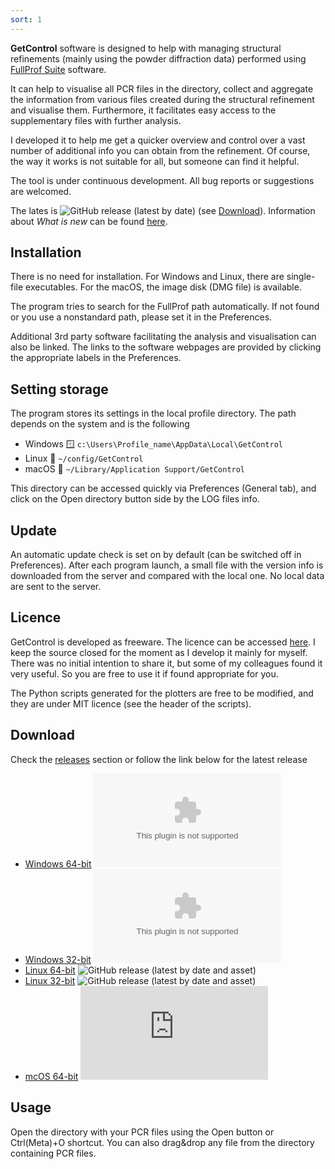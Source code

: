 ```yaml
---
sort: 1
---
```

**GetControl** software is designed to help with managing structural refinements (mainly using the powder diffraction data) performed using [FullProf Suite](https://www.ill.eu/sites/fullprof/) software.

It can help to visualise all PCR files in the directory, collect and aggregate the information from various files created during the structural
 refinement and visualise them. Furthermore, it facilitates easy access to the supplementary files with further analysis.

I developed it to help me get a quicker overview and control over a vast number of additional info you can obtain from the refinement. Of course, the way it works is not suitable for all, but someone can find it helpful.

The tool is under continuous development. All bug reports or suggestions are welcomed.

The lates is ![GitHub release (latest by date)](https://img.shields.io/github/v/release/wildrams/getcontrol) (see [Download](#download "Go to Download")).
Information about _What is new_ can be found [here](autoupdate/gcupdateinfo.txt?raw=true).

## Installation ##
There is no need for installation. For Windows and Linux, there are single-file executables. For the macOS, the image disk (DMG file) is available.

The program tries to search for the FullProf path automatically. If not found or you use a nonstandard path, please set it in the Preferences.

Additional 3rd party software facilitating the analysis and visualisation can also be linked. The links to the software webpages are provided by clicking the appropriate labels in the Preferences.

## Setting storage ##
The program stores its settings in the local profile directory. The path depends on the system and is the following

* Windows 🪟 ```c:\Users\Profile_name\AppData\Local\GetControl```
* Linux 🐧  ```~/config/GetControl```
* macOS 🍏 ```~/Library/Application Support/GetControl```

This directory can be accessed quickly via Preferences (General tab), and click on the Open directory button side by the LOG files info.

## Update ##
An automatic update check is set on by default (can be switched off in Preferences). After each program launch, a small file with the version info is downloaded from the server and compared with the local one. No local data are sent to the server.

## Licence
GetControl is developed as freeware. The licence can be accessed [here](LICENSE?raw=true). I keep the source closed for the moment as I develop it mainly for myself. There was no initial intention to share it, but some of my colleagues found it very useful. So you are free to use it if found appropriate for you.

The Python scripts generated for the plotters are free to be modified, and they are under MIT licence (see the header of the scripts).

## Download ##
Check the [releases](https://github.com/wildrams/getcontrol/releases/latest) section or follow the link below for the latest release

* [Windows 64-bit](https://github.com/wildrams/getcontrol/releases/latest/download/GetControl-x86_64.exe?raw=true) ![GitHub release (latest by date and asset)](https://img.shields.io/github/downloads/wildrams/getcontrol/latest/getcontrol-x64_86.exe)
* [Windows 32-bit](https://github.com/wildrams/getcontrol/releases/latest/download/GetControl.exe?raw=true) ![GitHub release (latest by date and asset)](https://img.shields.io/github/downloads/wildrams/getcontrol/latest/getcontrol.exe)
* [Linux 64-bit](https://github.com/wildrams/getcontrol/releases/latest/download/GetControl-x86_64?raw=true) ![GitHub release (latest by date and asset)](https://img.shields.io/github/downloads/wildrams/getcontrol/latest/getcontrol-x64_86)
* [Linux 32-bit](https://github.com/wildrams/getcontrol/releases/latest/download/GetControl?raw=true) ![GitHub release (latest by date and asset)](https://img.shields.io/github/downloads/wildrams/getcontrol/latest/getcontrol)
* [mcOS 64-bit](https://github.com/wildrams/getcontrol/releases/latest/download/GetControl.dmg?raw=true) ![GitHub release (latest by date and asset)](https://img.shields.io/github/downloads/wildrams/getcontrol/latest/getcontrol.dmg)

## Usage ##
Open the directory with your PCR files using the Open button or Ctrl(Meta)+O shortcut. You can also drag&drop any file from the directory containing PCR files.


